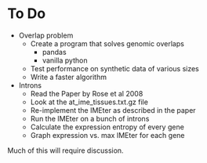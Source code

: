 To Do
=====

+ Overlap problem
	+ Create a program that solves genomic overlaps
		+ pandas
		+ vanilla python
	+ Test performance on synthetic data of various sizes
	+ Write a faster algorithm
+ Introns
	+ Read the Paper by Rose et al 2008
	+ Look at the at_ime_tissues.txt.gz file
	+ Re-implement the IMEter as described in the paper
	+ Run the IMEter on a bunch of introns
	+ Calculate the expression entropy of every gene
	+ Graph expression vs. max IMEter for each gene

Much of this will require discussion.